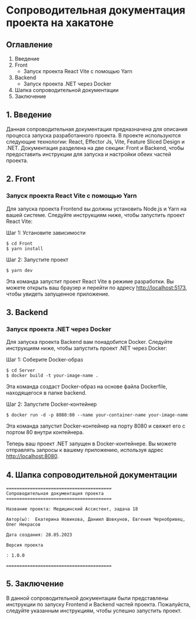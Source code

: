 # Сопроводительная документация проекта на хакатоне

## Оглавление

1. Введение
2. Front
   - Запуск проекта React Vite с помощью Yarn
3. Backend
   - Запуск проекта .NET через Docker
4. Шапка сопроводительной документации
5. Заключение

## 1. Введение

Данная сопроводительная документация предназначена для описания процесса запуска разработанного проекта. В проекте используются следующие технологии: React, Effector Js, Vite, Feature Sliced Design и .NET. Документация разделена на две секции: Front и Backend, чтобы предоставить инструкции для запуска и настройки обеих частей проекта.

## 2. Front

### Запуск проекта React Vite с помощью Yarn

Для запуска проекта Frontend вы должны установить Node.js и Yarn на вашей системе. Следуйте инструкциям ниже, чтобы запустить проект React Vite:

Шаг 1: Установите зависимости

```
$ cd Front
$ yarn install
```

Шаг 2: Запустите проект

```
$ yarn dev
```

Эта команда запустит проект React Vite в режиме разработки. Вы можете открыть ваш браузер и перейти по адресу [http://localhost:5173](http://localhost:5173), чтобы увидеть запущенное приложение.

## 3. Backend

### Запуск проекта .NET через Docker

Для запуска проекта Backend вам понадобится Docker. Следуйте инструкциям ниже, чтобы запустить проект .NET через Docker:

Шаг 1: Соберите Docker-образ

```
$ cd Server
$ docker build -t your-image-name .
```

Эта команда создаст Docker-образ на основе файла Dockerfile, находящегося в папке backend.

Шаг 2: Запустите Docker-контейнер

```
$ docker run -d -p 8080:80 --name your-container-name your-image-name
```

Эта команда запустит Docker-контейнер на порту 8080 и свяжет его с портом 80 внутри контейнера.

Теперь ваш проект .NET запущен в Docker-контейнере. Вы можете отправлять запросы к вашему приложению, используя адрес [http://localhost:8080](http://localhost:8080).

## 4. Шапка сопроводительной документации

```
========================================
Сопроводительная документация проекта
========================================

Название проекта: Медицинский Ассистент, задача 18

Автор(ы):  Екатерина Новикова, Даниил Шовкунов, Евгения Чернобривец, Олег Некрасов

Дата создания: 28.05.2023

Версия проекта

: 1.0.0

========================================
```

## 5. Заключение

В данной сопроводительной документации были представлены инструкции по запуску Frontend и Backend частей проекта. Пожалуйста, следуйте указанным инструкциям, чтобы успешно запустить проект.
